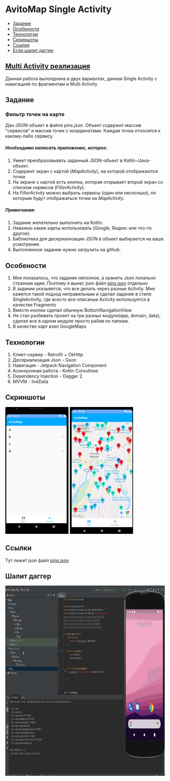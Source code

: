 # AvitoMap Single Activity
* [Задание](#task)
* [Особености](#features)
* [Технологии](#tech)
* [Скриншоты](#sreens)
* [Ссылки](#links)
* [Если шалит даггер](#dagger_issue)


## [Multi Activity реализация](https://github.com/sashaukl/AvitoMapActivity)
Данная работа выполднена в двух вариантах, данная Single Activity с навигацией по фрагментам и Multi Activity

<a name="task"><h2>Задание</h2></a>
### Фильтр точек на карте
Дан JSON-объект в файле *pins.json*. Объект содержит массив "сервисов" и массив точек с координатами. Каждая точка относится к какому-либо сервису.

##### Необходимо написать приложение, которое:
1. Умеет преобразовывать заданный JSON-объект в Kotlin-/Java- объект.
2. Содержит экран с картой (*MapActivity*), на которой отображаются точки. 
3. На экране с картой есть кнопка, которая открывает второй экран со списком сервисов (*FilterActivity*). 
4. На *FilterActvity* можно выбрать сервисы (один или несколько), по которым будут отображаться точки на *MapActivity*.

##### Примечания:
1. Задание желательно выполнять на Kotlin.
2. Неважно какие карты использовать (Google, Яндекс или что-то другое).
3. Библиотека для десериализации JSON в объект выбирается на ваше усмотрение.
4. Выполненное задание нужно загрузить на github.

<a name="features"><h2>Особености</h2></a>
1. Мне показалось, что задание неполное, а хранить Json локально странная идея. Поэтому я вынес json файл [pins.json](https://sashaukl.github.io/tasks_api/pins.json)
отдельно
2. В задании указывется, что все делать через разные Activity. Мне кажется такой подход неправильным и сделал задание в стиле SingleActivity,
где всесто все описаные Activity используется в качестве Fragments
3. Вместо кнопки сделал обычную BottomNavigationView
4. Не стал разбивать проект на три разных модуля(app, domain, data), сделал все в одном модуле просто рабив по папкам. 
5. В качестве карт взял GoogleMaps

<a name="tech"><h2>Технологии</h2></a>
1. Клиет-сервер - Retrofit + OkHttp
2. Десериализация Json - Gson
3. Навигация - Jetpack Navigation Component
4. Асинхронная работа - Kotlin Coroutines
5. Dependency Injection - Dagger 2
6. MVVM - liveData

<a name="sreens"><h2>Скриншоты</h2></a>
<div>
  <img src="https://github.com/sashaukl/AvitoMap/blob/master/screens/Screenshot_1.png" width="200" height="400">
  <img src="https://github.com/sashaukl/AvitoMap/blob/master/screens/Screenshot_2.png" width="200" height="400">
</div>


<a name="links"><h2>Ссылки</h2></a>
Тут лежит json файл [pins.json](https://github.com/sashaukl/sashaukl.github.io/blob/master/tasks_api/pins.json)

<a name="dagger_issue"><h2>Шалит даггер</h2></a>
<img src="https://github.com/sashaukl/AvitoMap/blob/master/screens/dagger_gif.gif" width="1000" height="600">
